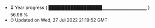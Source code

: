 - ⏳ Year progress { █████████████████▁▁▁▁▁▁▁▁▁▁▁▁▁ } 56.96 %
- ⏰ Updated on Wed, 27 Jul 2022 21:19:52 GMT

